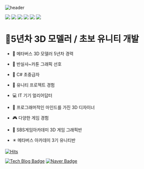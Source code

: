 ![header](https://capsule-render.vercel.app/api?type=Waving&text=Stadrem&fontColor=ffffff)

<img src="https://img.shields.io/badge/Blender-E87D0D?style=for-the-badge&logo=blender&logoColor=white"> <img src="https://img.shields.io/badge/3dsMax-000000?style=for-the-badge&logo=autodesk&logoColor=white"> <img src="https://img.shields.io/badge/PhotoShop-31A8FF?style=for-the-badge&logo=adobephotoshop&logoColor=white"> <img src="https://img.shields.io/badge/SubstancePainter-9999FF?style=for-the-badge&logo=adobecreativecloud&logoColor=white"> <img src="https://img.shields.io/badge/Unity-FFFFFF?style=for-the-badge&logo=unity&logoColor=black"> <img src="https://img.shields.io/badge/CSharp-6935D3?style=for-the-badge&logo=sharp&logoColor=white"> 

<h1>💫5년차 3D 모델러 / 초보 유니티 개발</h1>

- 🔭 메타버스 3D 모델러 5년차 경력
- 🎨 반실사~카툰 그래픽 선호
- 🔰 C# 초중급자
- 🌱 유니티 프로젝트 경험
- 💻 IT 기기 얼리어답터
- 🤔 프로그래머적인 마인드를 가진 3D 디자이너
- 🎮 다양한 게임 경험
  
- 👜 SBS게임아카데미 3D 게임 그래픽반
- ✴️ 메타버스 아카데미 3기 유니티반

[![Hits](https://hits.seeyoufarm.com/api/count/incr/badge.svg?url=https%3A%2F%2Fgithub.com%2FStadrem&count_bg=%237D8FEA&title_bg=%23555555&icon=apachespark.svg&icon_color=%23E7E7E7&title=hits&edge_flat=true)](https://hits.seeyoufarm.com) 

[![Tech Blog Badge](http://img.shields.io/badge/-Tech%20blog-black?style=flat-square&logo=github&link=https://stadrem.github.io/PortfolioSite/)](https://stadrem.github.io/PortfolioSite/) [![Naver Badge](https://img.shields.io/badge/Naver-03C75A?style=flat-square&logo=Naver&logoColor=white&link=mailto:stadrem@naver.com)](mailto:stadrem@naver.com)
